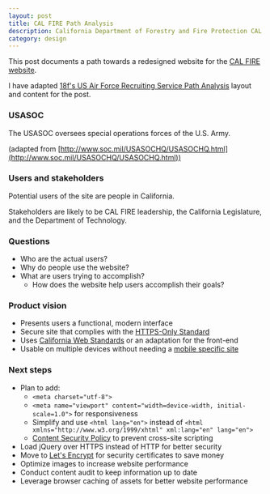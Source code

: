 ```yaml
---
layout: post
title: CAL FIRE Path Analysis 
description: California Department of Forestry and Fire Protection CAL FIRE
category: design
---
```


This post documents a path towards a redesigned website for the [CAL FIRE website](http://calfire.ca.gov/).

I have adapted [18f's US Air Force Recruiting Service Path Analysis](https://github.com/18F/afrs-pa/blob/master/README.md) layout and content for the post.

### USASOC

The USASOC oversees special operations forces of the U.S. Army.

(adapted from [http://www.soc.mil/USASOCHQ/USASOCHQ.html](http://www.soc.mil/USASOCHQ/USASOCHQ.html))

### Users and stakeholders

Potential users of the site are people in California.

Stakeholders are likely to be CAL FIRE leadership, the California Legislature, and the Department of Technology.

### Questions

- Who are the actual users?
- Why do people use the website?
- What are users trying to accomplish?
    - How does the website help users accomplish their goals?

### Product vision

- Presents users a functional, modern interface
- Secure site that complies with the [HTTPS-Only Standard](https://https.cio.gov/)
- Uses [California Web Standards](https://webstandards.ca.gov/) or an adaptation for the front-end
- Usable on multiple devices without needing a [mobile specific site](http://m.fire.ca.gov/)

### Next steps

- Plan to add:
    - ```<meta charset="utf-8">```
    -  ```<meta name="viewport" content="width=device-width, initial-scale=1.0">``` for responsiveness
    - Simplify and use ```<html lang="en">``` instead of ```<html xmlns="http://www.w3.org/1999/xhtml" xml:lang="en" lang="en">```
    - [Content Security Policy](https://infosec.mozilla.org/guidelines/web_security#content-security-policy) to prevent cross-site scripting
- Load jQuery over HTTPS instead of HTTP for better security
- Move to [Let's Encrypt](https://letsencrypt.org/) for security certificates to save money
- Optimize images to increase website performance
- Conduct content audit to keep information up to date
- Leverage browser caching of assets for better website performance